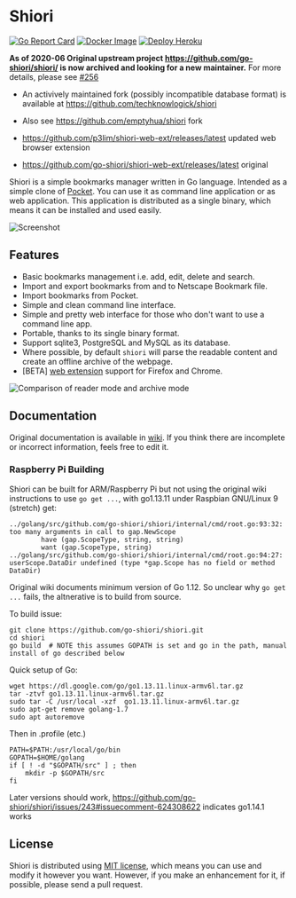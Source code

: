 # Shiori

[![Go Report Card](https://goreportcard.com/badge/github.com/go-shiori/shiori)](https://goreportcard.com/report/github.com/go-shiori/shiori)
[![Docker Image](https://img.shields.io/static/v1?label=image&message=Docker&color=1488C6&logo=docker)](https://hub.docker.com/r/radhifadlillah/shiori)
[![Deploy Heroku](https://img.shields.io/static/v1?label=deploy&message=Heroku&color=430098&logo=heroku)](https://heroku.com/deploy)

**As of 2020-06 Original upstream project https://github.com/go-shiori/shiori/ is now archived and looking for a new maintainer.** For more details, please see [#256](https://github.com/go-shiori/shiori/issues/256)

  * An activively maintained fork (possibly incompatible database format) is available at https://github.com/techknowlogick/shiori
  * Also see https://github.com/emptyhua/shiori fork

  * https://github.com/p3lim/shiori-web-ext/releases/latest updated web browser extension
  * https://github.com/go-shiori/shiori-web-ext/releases/latest original
 

Shiori is a simple bookmarks manager written in Go language. Intended as a simple clone of [Pocket](https://getpocket.com//). You can use it as command line application or as web application. This application is distributed as a single binary, which means it can be installed and used easily.

![Screenshot](https://raw.githubusercontent.com/go-shiori/shiori/master/docs/readme/cover.png)

## Features

- Basic bookmarks management i.e. add, edit, delete and search.
- Import and export bookmarks from and to Netscape Bookmark file.
- Import bookmarks from Pocket.
- Simple and clean command line interface.
- Simple and pretty web interface for those who don't want to use a command line app.
- Portable, thanks to its single binary format.
- Support sqlite3, PostgreSQL and MySQL as its database.
- Where possible, by default `shiori` will parse the readable content and create an offline archive of the webpage.
- [BETA] [web extension](https://github.com/go-shiori/shiori-web-ext) support for Firefox and Chrome.

![Comparison of reader mode and archive mode](https://raw.githubusercontent.com/go-shiori/shiori/master/docs/readme/comparison.png)

## Documentation

Original documentation is available in [wiki](https://github.com/RadhiFadlillah/shiori/wiki). If you think there are incomplete or incorrect information, feels free to edit it.

### Raspberry Pi Building

Shiori can be built for ARM/Raspberry Pi but not using the original wiki instructions to use `go get ...`, with go1.13.11 under Raspbian GNU/Linux 9 (stretch) get:

    ../golang/src/github.com/go-shiori/shiori/internal/cmd/root.go:93:32: too many arguments in call to gap.NewScope
            have (gap.ScopeType, string, string)
            want (gap.ScopeType, string)
    ../golang/src/github.com/go-shiori/shiori/internal/cmd/root.go:94:27: userScope.DataDir undefined (type *gap.Scope has no field or method DataDir)

Original wiki documents minimum version of Go 1.12. So unclear why `go get ...` fails, the altnerative is to build from source.

To build issue:

    git clone https://github.com/go-shiori/shiori.git
    cd shiori
    go build  # NOTE this assumes GOPATH is set and go in the path, manual install of go described below
 
 Quick setup of Go:
 
    wget https://dl.google.com/go/go1.13.11.linux-armv6l.tar.gz
    tar -ztvf go1.13.11.linux-armv6l.tar.gz
    sudo tar -C /usr/local -xzf  go1.13.11.linux-armv6l.tar.gz
    sudo apt-get remove golang-1.7
    sudo apt autoremove

Then in .profile (etc.)

    PATH=$PATH:/usr/local/go/bin
    GOPATH=$HOME/golang
    if [ ! -d "$GOPATH/src" ] ; then
        mkdir -p $GOPATH/src
    fi

Later versions should work, https://github.com/go-shiori/shiori/issues/243#issuecomment-624308622 indicates go1.14.1 works

## License

Shiori is distributed using [MIT license](https://choosealicense.com/licenses/mit/), which means you can use and modify it however you want. However, if you make an enhancement for it, if possible, please send a pull request.
